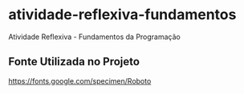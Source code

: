 # atividade-reflexiva-fundamentos

Atividade Reflexiva - Fundamentos da Programação

## Fonte Utilizada no Projeto

https://fonts.google.com/specimen/Roboto
